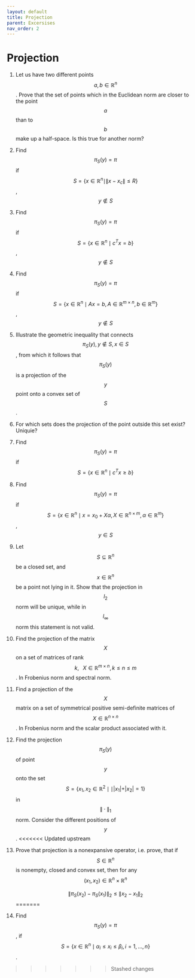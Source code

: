 ```yaml
---
layout: default
title: Projection
parent: Excersises
nav_order: 2
---
```


# Projection
1. Let us have two different points $$a, b \in \mathbb{R}^n$$. Prove that the set of points which in the Euclidean norm are closer to the point $$a$$ than to $$b$$ make up a half-space. Is this true for another norm?
1. Find $$\pi_S (y) = \pi$$ if $$S = \{x \in \mathbb{R}^n \mid \|x - x_c\| \le R \}$$, $$y \notin S$$
1. Find $$\pi_S (y) = \pi$$ if $$S = \{x \in \mathbb{R}^n \mid c^T x = b \}$$, $$y \notin S$$
1. Find $$\pi_S (y) = \pi$$ if $$S = \{x \in \mathbb{R}^n \mid Ax = b, A \in \mathbb{R}^{m \times n}, b \in \mathbb{R}^{m} \}$$, $$y \notin S$$
1. Illustrate the geometric inequality that connects $$\pi_S(y), y \notin S, x \in S$$, from which it follows that $$\pi_S(y)$$ is a projection of the $$y$$ point onto a convex set of $$S$$.
1. For which sets does the projection of the point outside this set exist? Uniquie?
1. Find $$\pi_S (y) = \pi$$ if $$S = \{x \in \mathbb{R}^n \mid c^T x \ge b \}$$
1. Find $$\pi_S (y) = \pi$$ if $$S = \{x \in \mathbb{R}^n \mid x = x_0 + X \alpha, X \in \mathbb{R}^{n \times m}, \alpha \in \mathbb{R}^{m}\}$$, $$y \in S$$
1. Let $$S \subseteq \mathbb{R}^n$$ be a closed set, and $$x \in \mathbb{R}^n$$ be a point not lying in it. Show that the projection in $$l_2$$ norm will be unique, while in $$l_\infty$$ norm this statement is not valid.
1. Find the projection of the matrix $$X$$ on a set of matrices of rank $$k, \;\;\; X \in \mathbb{R}^{m \times n}, k \leq n \leq m$$. In Frobenius norm and spectral norm.
1. Find a projection of the $$X$$ matrix on a set of symmetrical positive semi-definite matrices of $$X \in \mathbb{R}^{n \times n}$$. In Frobenius norm and the scalar product associated with it.
1. Find the projection $$\pi_S(y)$$ of point $$y$$ onto the set $$ S = \{x_1, x_2 \in \mathbb{R}^2 \mid \mid \vert x_1\vert + \vert x_2\vert = 1 \} $$ in $$\| \cdot \|_1$$ norm. Consider the different positions of $$y$$.
<<<<<<< Updated upstream
1. Prove that projection is a nonexpansive operator, i.e. prove, that if $$S \in \mathbb{R}^{n}$$ is nonempty, closed and convex set, then for any $$(x_{1}, x_{2}) \in \mathbb{R}^{n} \times \mathbb{R}^{n}$$
    
    $$
    \lVert \pi_{S}(x_{2}) - \pi_{S}(x_{1}) \rVert_{2} \leq \lVert x_{2} - x_{1} \rVert_{2}
    $$
=======
1. Find $$\pi_S (y) = \pi$$, if $$S = \{x \in \mathbb{R}^n \mid \alpha_i \le x_i \le \beta_i, i = 1, \ldots, n \}$$.
>>>>>>> Stashed changes
